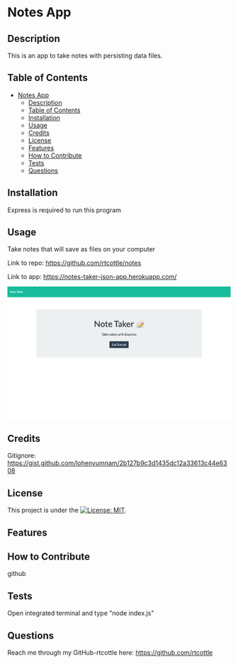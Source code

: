 # Notes App

## Description

This is an app to take notes with persisting data files.

## Table of Contents

- [Notes App](#notes-app)
  - [Description](#description)
  - [Table of Contents](#table-of-contents)
  - [Installation](#installation)
  - [Usage](#usage)
  - [Credits](#credits)
  - [License](#license)
  - [Features](#features)
  - [How to Contribute](#how-to-contribute)
  - [Tests](#tests)
  - [Questions](#questions)

## Installation

Express is required to run this program

## Usage

Take notes that will save as files on your computer

Link to repo: https://github.com/rtcottle/notes

Link to app: https://notes-taker-json-app.herokuapp.com/

![Screenshot](screenshot.png)

## Credits

Gitignore: https://gist.github.com/lohenyumnam/2b127b9c3d1435dc12a33613c44e6308

## License

This project is under the [![License: MIT](https://img.shields.io/badge/License-MIT-yellow.svg)](https://opensource.org/licenses/MIT).

## Features

## How to Contribute

github

## Tests

Open integrated terminal and type "node index.js"

## Questions

Reach me through my GitHub-rtcottle here: https://github.com/rtcottle

